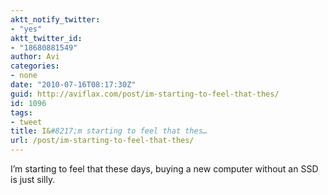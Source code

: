 ```yaml
---
aktt_notify_twitter:
- "yes"
aktt_twitter_id:
- "18680881549"
author: Avi
categories:
- none
date: "2010-07-16T08:17:30Z"
guid: http://aviflax.com/post/im-starting-to-feel-that-thes/
id: 1096
tags:
- tweet
title: I&#8217;m starting to feel that thes…
url: /post/im-starting-to-feel-that-thes/
---
```

I&#8217;m starting to feel that these days, buying a new computer without an SSD is just silly.